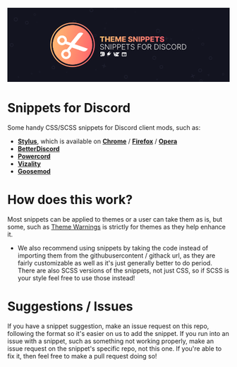 ![Banner](./assets/banner.png)

# Snippets for Discord
Some handy CSS/SCSS snippets for Discord client mods, such as:
- **[Stylus](https://github.com/openstyles/stylus)**, which is available on **[Chrome](https://chrome.google.com/webstore/detail/stylus/clngdbkpkpeebahjckkjfobafhncgmne)** / **[Firefox](https://addons.mozilla.org/en-US/firefox/addon/styl-us/)** / **[Opera](https://github.com/openstyles/stylus/wiki/Opera,-Outdated-Stylus)**
- **[BetterDiscord](https://betterdiscord.net/)**
- **[Powercord](https://powercord.dev/)**
- **[Vizality](https://vizality.com/)** 
- **[Goosemod](https://goosemod.com/)**

# How does this work?
Most snippets can be applied to themes or a user can take them as is, but some, such as [Theme Warnings](https://github.com/Snippets-For-Discord/theme-warnings) is strictly for themes as they help enhance it. 
- We also recommend using snippets by taking the code instead of importing them from the githubusercontent / githack url, as they are fairly customizable as well as it's just generally better to do period.
There are also SCSS versions of the snippets, not just CSS, so if SCSS is your style feel free to use those instead!

# Suggestions / Issues
If you have a snippet suggestion, make an issue request on this repo, following the format so it's easier on us to add the snippet. If you run into an issue with a snippet, such as something not working properly, make an issue request on the snippet's specific repo, not this one. If you're able to fix it, then feel free to make a pull request doing so!
